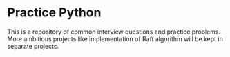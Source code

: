 # Practice Python
This is a repository of common interview questions and practice problems.
More ambitious projects like implementation of Raft algorithm will be kept in separate projects.

